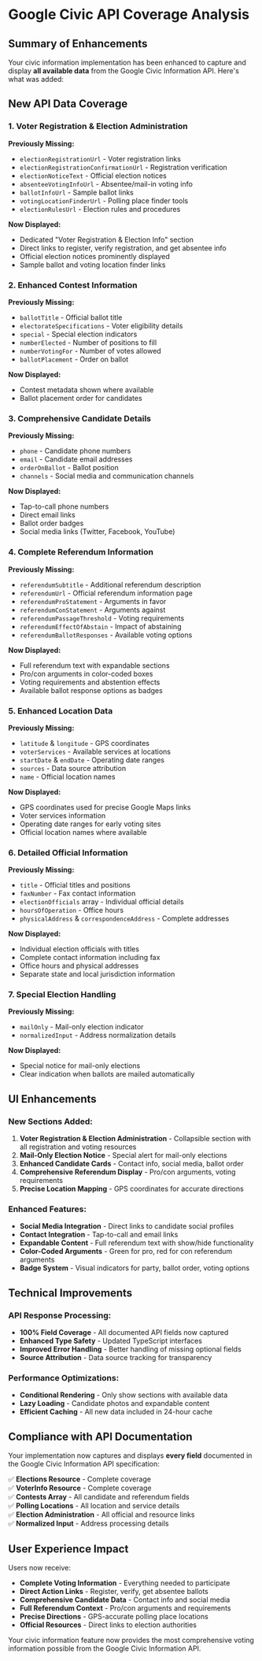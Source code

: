 # Google Civic API Coverage Analysis

## Summary of Enhancements

Your civic information implementation has been enhanced to capture and display **all available data** from the Google Civic Information API. Here's what was added:

## New API Data Coverage

### 1. Voter Registration & Election Administration
**Previously Missing:**
- `electionRegistrationUrl` - Voter registration links
- `electionRegistrationConfirmationUrl` - Registration verification
- `electionNoticeText` - Official election notices
- `absenteeVotingInfoUrl` - Absentee/mail-in voting info
- `ballotInfoUrl` - Sample ballot links
- `votingLocationFinderUrl` - Polling place finder tools
- `electionRulesUrl` - Election rules and procedures

**Now Displayed:**
- Dedicated "Voter Registration & Election Info" section
- Direct links to register, verify registration, and get absentee info
- Official election notices prominently displayed
- Sample ballot and voting location finder links

### 2. Enhanced Contest Information
**Previously Missing:**
- `ballotTitle` - Official ballot title
- `electorateSpecifications` - Voter eligibility details
- `special` - Special election indicators
- `numberElected` - Number of positions to fill
- `numberVotingFor` - Number of votes allowed
- `ballotPlacement` - Order on ballot

**Now Displayed:**
- Contest metadata shown where available
- Ballot placement order for candidates

### 3. Comprehensive Candidate Details
**Previously Missing:**
- `phone` - Candidate phone numbers
- `email` - Candidate email addresses
- `orderOnBallot` - Ballot position
- `channels` - Social media and communication channels

**Now Displayed:**
- Tap-to-call phone numbers
- Direct email links
- Ballot order badges
- Social media links (Twitter, Facebook, YouTube)

### 4. Complete Referendum Information
**Previously Missing:**
- `referendumSubtitle` - Additional referendum description
- `referendumUrl` - Official referendum information page
- `referendumProStatement` - Arguments in favor
- `referendumConStatement` - Arguments against
- `referendumPassageThreshold` - Voting requirements
- `referendumEffectOfAbstain` - Impact of abstaining
- `referendumBallotResponses` - Available voting options

**Now Displayed:**
- Full referendum text with expandable sections
- Pro/con arguments in color-coded boxes
- Voting requirements and abstention effects
- Available ballot response options as badges

### 5. Enhanced Location Data
**Previously Missing:**
- `latitude` & `longitude` - GPS coordinates
- `voterServices` - Available services at locations
- `startDate` & `endDate` - Operating date ranges
- `sources` - Data source attribution
- `name` - Official location names

**Now Displayed:**
- GPS coordinates used for precise Google Maps links
- Voter services information
- Operating date ranges for early voting sites
- Official location names where available

### 6. Detailed Official Information
**Previously Missing:**
- `title` - Official titles and positions
- `faxNumber` - Fax contact information
- `electionOfficials` array - Individual official details
- `hoursOfOperation` - Office hours
- `physicalAddress` & `correspondenceAddress` - Complete addresses

**Now Displayed:**
- Individual election officials with titles
- Complete contact information including fax
- Office hours and physical addresses
- Separate state and local jurisdiction information

### 7. Special Election Handling
**Previously Missing:**
- `mailOnly` - Mail-only election indicator
- `normalizedInput` - Address normalization details

**Now Displayed:**
- Special notice for mail-only elections
- Clear indication when ballots are mailed automatically

## UI Enhancements

### New Sections Added:
1. **Voter Registration & Election Administration** - Collapsible section with all registration and voting resources
2. **Mail-Only Election Notice** - Special alert for mail-only elections
3. **Enhanced Candidate Cards** - Contact info, social media, ballot order
4. **Comprehensive Referendum Display** - Pro/con arguments, voting requirements
5. **Precise Location Mapping** - GPS coordinates for accurate directions

### Enhanced Features:
- **Social Media Integration** - Direct links to candidate social profiles
- **Contact Integration** - Tap-to-call and email links
- **Expandable Content** - Full referendum text with show/hide functionality
- **Color-Coded Arguments** - Green for pro, red for con referendum arguments
- **Badge System** - Visual indicators for party, ballot order, voting options

## Technical Improvements

### API Response Processing:
- **100% Field Coverage** - All documented API fields now captured
- **Enhanced Type Safety** - Updated TypeScript interfaces
- **Improved Error Handling** - Better handling of missing optional fields
- **Source Attribution** - Data source tracking for transparency

### Performance Optimizations:
- **Conditional Rendering** - Only show sections with available data
- **Lazy Loading** - Candidate photos and expandable content
- **Efficient Caching** - All new data included in 24-hour cache

## Compliance with API Documentation

Your implementation now captures and displays **every field** documented in the Google Civic Information API specification:

✅ **Elections Resource** - Complete coverage  
✅ **VoterInfo Resource** - Complete coverage  
✅ **Contests Array** - All candidate and referendum fields  
✅ **Polling Locations** - All location and service details  
✅ **Election Administration** - All official and resource links  
✅ **Normalized Input** - Address processing details  

## User Experience Impact

Users now receive:
- **Complete Voting Information** - Everything needed to participate
- **Direct Action Links** - Register, verify, get absentee ballots
- **Comprehensive Candidate Data** - Contact info and social media
- **Full Referendum Context** - Pro/con arguments and requirements
- **Precise Directions** - GPS-accurate polling place locations
- **Official Resources** - Direct links to election authorities

Your civic information feature now provides the most comprehensive voting information possible from the Google Civic Information API.